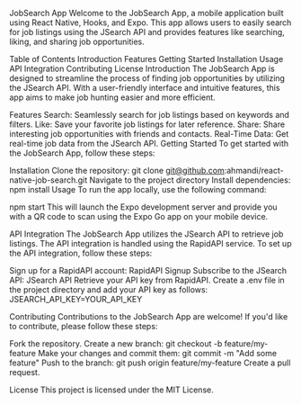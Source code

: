 JobSearch App
Welcome to the JobSearch App, a mobile application built using React Native, Hooks, and Expo. This app allows users to easily search for job listings using the JSearch API and provides features like searching, liking, and sharing job opportunities.

Table of Contents
Introduction
Features
Getting Started
Installation
Usage
API Integration
Contributing
License
Introduction
The JobSearch App is designed to streamline the process of finding job opportunities by utilizing the JSearch API. With a user-friendly interface and intuitive features, this app aims to make job hunting easier and more efficient.

Features
Search: Seamlessly search for job listings based on keywords and filters.
Like: Save your favorite job listings for later reference.
Share: Share interesting job opportunities with friends and contacts.
Real-Time Data: Get real-time job data from the JSearch API.
Getting Started
To get started with the JobSearch App, follow these steps:

Installation
Clone the repository: git clone git@github.com:ahmandi/react-native-job-search.git
Navigate to the project directory
Install dependencies: npm install
Usage
To run the app locally, use the following command:

npm start
This will launch the Expo development server and provide you with a QR code to scan using the Expo Go app on your mobile device.

API Integration
The JobSearch App utilizes the JSearch API to retrieve job listings. The API integration is handled using the RapidAPI service. To set up the API integration, follow these steps:

Sign up for a RapidAPI account: RapidAPI Signup
Subscribe to the JSearch API: JSearch API
Retrieve your API key from RapidAPI.
Create a .env file in the project directory and add your API key as follows:
JSEARCH_API_KEY=YOUR_API_KEY

Contributing
Contributions to the JobSearch App are welcome! If you'd like to contribute, please follow these steps:

Fork the repository.
Create a new branch: git checkout -b feature/my-feature
Make your changes and commit them: git commit -m "Add some feature"
Push to the branch: git push origin feature/my-feature
Create a pull request.

License
This project is licensed under the MIT License.
